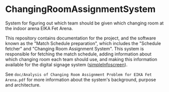 # ChangingRoomAssignmentSystem

System for figuring out which team should be given which changing room
at the indoor arena EIKA Fet Arena.

This repository contains documentation for the project, and the software known as the
"Match Schedule preparation", which includes the "Schedule fetcher" and
"Changing Room Assignment System". This system is responsible for fetching the match
schedule, adding information about which changing room each team should use, and
making this information available for the digital signage system ([simpleInfoscreen](https://github.com/tobinus/simpleInfoscreen)).

See `doc/Analysis of Changing Room Assignment Problem for EIKA Fet Arena.pdf`
for more information about the system's background, purpose and architecture.
